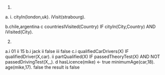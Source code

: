 1.
a. i.
cityIn(london,uk).
iVisit(strabourg).

b.chile,argentina
c countriesIVisited(Country) IF cityIn(City,Country) AND iVisited(City).

2.
a.i 01
ii 15
b.i jack
ii false
iii false
c.i qualifiedCarDrivers(X) IF qualifiedDriver(X,car).
ii partQualified(X) IF passedTheoryTest(X) AND NOT passedDrivingTest(X,_).
d hasLicence(mike) <- true
minimumAge(car,18).
age(mike,17). false
the result is false